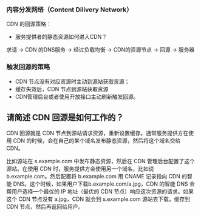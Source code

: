 ### 内容分发网络（Content Dilivery Network）

CDN 的回源策略：

- 服务提供者的静态资源如何进入CDN？


求请 ->  CDN 的DNS服务 ->  经过负载均衡 -> CDN的资源节点 -> 回源 -> 服务器

### 触发回源的策略

- CDN 节点没有对应资源时主动到源站获取资源；
- 缓存失效后，CDN 节点到源站获取资源
- CDN管理后台或者使用开放接口主动刷新触发回源。

## 请简述 CDN 回源是如何工作的？

CDN 回源就是 CDN 节点到源站请求资源，重新设置缓存。通常服务提供方在使用 CDN 的时候，会在自己的某个域名发布静态资源，然后将这个域名交给 CDN。

比如源站在 s.example.com 中发布静态资源，然后在 CDN 管理后台配置了这个源站。在使用 CDN 时，服务提供方会使用另一个域名，比如说 b.example.com。然后配置将 b.example.com 用 CNAME 记录指向 CDN 的智能 DNS。这个时候，如果用户下载b.example.com/a.jpg，CDN 的智能 DNS 会帮用户选择一个最优的 IP 地址（最优的 CDN 节点）响应这次资源的请求。如果这个 CDN 节点没有 a.jpg，CDN 就会到 s.example.com 源站去下载，缓存到 CDN 节点，然后再返回给用户。
